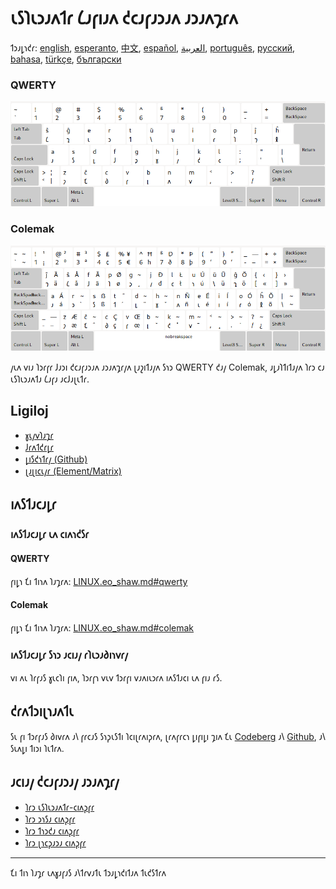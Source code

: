 # 𐑧𐑕𐑐𐑧𐑮𐑨𐑵𐑑𐑩 𐑖𐑨𐑝𐑦𐑨𐑵 𐑒𐑤𐑨𐑝𐑨𐑮𐑨𐑵 𐑨𐑮𐑨𐑵𐑡𐑩𐑵

𐑑𐑮𐑨𐑛𐑪𐑒𐑩: [english](README.md), [esperanto](README.eo.md), [中文](README.zh-CN.md), [español](README.es.md), [العربية](README.ar.md), [português](README.pt.md), [русский](README.ru.md), [bahasa](README.id.md), [türkçe](README.tr.md), [български](README.bg.md)

### QWERTY

![𐑨𐑵𐑑𐑨𐑘𐑮𐑦𐑜𐑨𐑮𐑛𐑪 𐑤𐑨 𐑧𐑕𐑐𐑧𐑮𐑨𐑵𐑑𐑨𐑵 𐑖𐑨𐑝𐑦𐑨𐑵 QWERTY](./media/preview_qwerty.png)

### Colemak

![𐑨𐑵𐑑𐑨𐑘𐑮𐑦𐑜𐑨𐑮𐑛𐑪 𐑤𐑨 𐑧𐑕𐑐𐑧𐑮𐑨𐑵𐑑𐑨𐑵 𐑖𐑨𐑝𐑦𐑨𐑵 Colemak](./media/preview_colemak.png)

𐑢𐑧𐑵 𐑫𐑦𐑨 𐑐𐑮𐑩𐑝𐑩 𐑓𐑨𐑮𐑦 𐑒𐑤𐑨𐑝𐑨𐑮𐑨𐑵 𐑨𐑮𐑨𐑵𐑡𐑩𐑢𐑵 𐑚𐑨𐑟𐑦𐑑𐑨𐑢𐑵 𐑕𐑪𐑮 QWERTY 𐑒𐑨𐑢 Colemak, 𐑨𐑛𐑨𐑐𐑑𐑦𐑑𐑨𐑢𐑵 𐑐𐑩𐑮 𐑤𐑨 𐑧𐑕𐑐𐑧𐑮𐑨𐑵𐑑𐑨 𐑖𐑨𐑝𐑨 𐑨𐑤𐑓𐑨𐑚𐑧𐑑𐑩.

## Ligiloj

* [𐑣𐑧𐑢𐑫𐑐𐑨𐑡𐑩](https://salif.github.io/shaw-eo/)
* [𐑓𐑩𐑵𐑑𐑒𐑩𐑛𐑩](https://codeberg.org/salif/shaw-eo)
* [𐑛𐑦𐑕𐑒𐑪𐑑𐑩𐑢 (Github)](https://github.com/salif/shaw-eo/discussions)
* [𐑚𐑨𐑚𐑦𐑤𐑧𐑢𐑩 (Element/Matrix)](https://matrix.to/#/#salif-colemak:mozilla.org)

## 𐑦𐑵𐑕𐑑𐑨𐑤𐑨𐑛𐑩

### 𐑦𐑵𐑕𐑑𐑨𐑤𐑨𐑛𐑩 𐑧𐑵 𐑤𐑦𐑵𐑪𐑒𐑕𐑩

#### QWERTY

𐑝𐑦𐑛𐑪 𐑗𐑦 𐑑𐑦𐑪𐑵 𐑐𐑨𐑡𐑩𐑵: [LINUX.eo_shaw.md#qwerty](./LINUX.eo_shaw.md#qwerty)

#### Colemak

𐑝𐑦𐑛𐑪 𐑗𐑦 𐑑𐑦𐑪𐑵 𐑐𐑨𐑡𐑩𐑵: [LINUX.eo_shaw.md#colemak](./LINUX.eo_shaw.md#colemak)

### 𐑦𐑵𐑕𐑑𐑨𐑤𐑨𐑛𐑩 𐑕𐑪𐑮 𐑨𐑤𐑦𐑨𐑢 𐑩𐑐𐑧𐑮𐑨𐑔𐑦𐑪𐑫𐑩𐑢

𐑫𐑦 𐑵𐑧 𐑐𐑩𐑝𐑨𐑕 𐑣𐑧𐑤𐑐𐑦 𐑝𐑦𐑵, 𐑐𐑮𐑩𐑝𐑪 𐑫𐑧𐑫 𐑑𐑮𐑩𐑝𐑦 𐑫𐑨𐑵𐑦𐑧𐑮𐑩𐑵 𐑦𐑵𐑕𐑑𐑨𐑤𐑦 𐑧𐑵 𐑝𐑦𐑨 𐑩𐑕.

## 𐑒𐑩𐑵𐑑𐑮𐑦𐑚𐑪𐑨𐑵𐑑𐑧

𐑕𐑧 𐑝𐑦 𐑑𐑮𐑩𐑝𐑨𐑕 𐑔𐑦𐑫𐑩𐑵 𐑨𐑘 𐑝𐑩𐑤𐑨𐑕 𐑕𐑪𐑜𐑧𐑕𐑑𐑦 𐑐𐑤𐑦𐑚𐑩𐑵𐑦𐑜𐑩𐑵, 𐑚𐑩𐑵𐑝𐑩𐑤𐑪 𐑛𐑦𐑝𐑦𐑛𐑦 𐑡𐑦𐑵 𐑗𐑧 [Codeberg] 𐑨𐑘 [Github], 𐑨𐑘 𐑕𐑧𐑵𐑛𐑦 𐑑𐑦𐑮𐑦 𐑐𐑧𐑑𐑩𐑵.

[Github]: https://github.com/salif/shaw-eo/discussions
[Codeberg]: https://codeberg.org/salif/shaw-eo/issues

## 𐑨𐑤𐑦𐑨𐑢 𐑒𐑤𐑨𐑝𐑨𐑮𐑨𐑢 𐑨𐑮𐑨𐑵𐑡𐑩𐑢

* [𐑐𐑩𐑮 𐑧𐑕𐑐𐑧𐑮𐑨𐑵𐑑𐑩-𐑤𐑦𐑵𐑜𐑝𐑩](https://salif.github.io/colemak-eo/)
* [𐑐𐑩𐑮 𐑮𐑪𐑕𐑨 𐑤𐑦𐑵𐑜𐑝𐑩](https://salif.github.io/colemak-ru/)
* [𐑐𐑩𐑮 𐑑𐑪𐑮𐑒𐑨 𐑤𐑦𐑵𐑜𐑝𐑩](https://salif.github.io/colemak-tr/)
* [𐑐𐑩𐑮 𐑚𐑪𐑤𐑜𐑨𐑮𐑨 𐑤𐑦𐑵𐑜𐑝𐑩](https://salif.github.io/colemak-bg/)

---

𐑗𐑦 𐑑𐑦𐑪 𐑐𐑨𐑡𐑩 𐑧𐑵𐑣𐑨𐑝𐑨𐑕 𐑨𐑘𐑑𐑩𐑫𐑨𐑑𐑧 𐑑𐑮𐑨𐑛𐑪𐑒𐑦𐑑𐑨𐑵 𐑑𐑧𐑒𐑕𐑑𐑩𐑵
